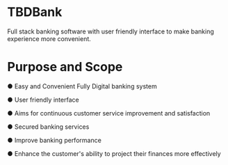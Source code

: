 # TBDBank
Full stack banking software with user friendly interface to make banking experience more convenient. 


# Purpose and Scope 
● Easy and Convenient Fully Digital banking system


● User friendly interface


● Aims for continuous customer service improvement and satisfaction


● Secured banking services


● Improve banking performance


● Enhance the customer's ability to project their finances more effectively

